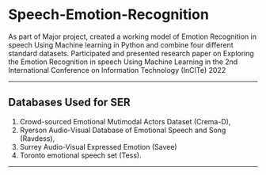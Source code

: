 # Speech-Emotion-Recognition
As part of Major project, created a working model of Emotion Recognition in speech Using Machine learning in Python and combine four different standard datasets. Participated and presented research paper on Exploring the Emotion Recognition in speech Using Machine Learning in the 2nd International Conference on Information Technology (InCITe) 2022
***
## Databases Used for SER
1. Crowd-sourced Emotional Mutimodal Actors Dataset (Crema-D),
2. Ryerson Audio-Visual Database of Emotional Speech and Song (Ravdess),
3. Surrey Audio-Visual Expressed Emotion (Savee) 
4. Toronto emotional speech set (Tess).
***
